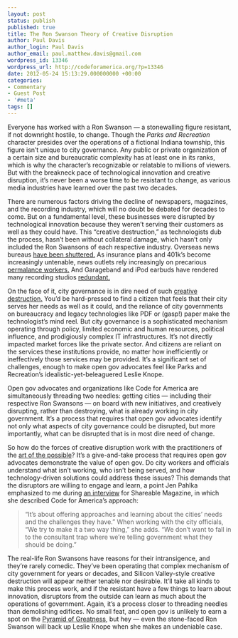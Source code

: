 ```yaml
---
layout: post
status: publish
published: true
title: The Ron Swanson Theory of Creative Disruption
author: Paul Davis
author_login: Paul Davis
author_email: paul.matthew.davis@gmail.com
wordpress_id: 13346
wordpress_url: http://codeforamerica.org/?p=13346
date: 2012-05-24 15:13:29.000000000 +00:00
categories:
- Commentary
- Guest Post
- '#meta'
tags: []
---
```

Everyone has worked with a Ron Swanson — a stonewalling figure resistant, if not downright hostile, to change. Though the <em>Parks and Recreation</em> character presides over the operations of a fictional Indiana township, this figure isn’t unique to city governance. Any public or private organization of a certain size and bureaucratic complexity has at least one in its ranks, which is why the character’s recognizable or relatable to millions of viewers. But with the breakneck pace of technological innovation and creative disruption, it’s never been a worse time to be resistant to change, as various media industries have learned over the past two decades.

There are numerous factors driving the decline of newspapers, magazines, and the recording industry, which will no doubt be debated for decades to come. But on a fundamental level, these businesses were disrupted by technological innovation because they weren’t serving their customers as well as they could have. This “creative destruction,” as technologists dub the process, hasn’t been without collateral damage, which hasn’t only included the Ron Swansons of each respective industry. Overseas news bureaus <a href="http://www.ajr.org/article.asp?id=4985" target="_blank">have been shuttered.</a> As insurance plans and 401k’s become increasingly untenable, news outlets rely increasingly on precarious <a href="http://www.thefiscaltimes.com/Articles/2011/01/02/Permalancing-The-New-Disposable-Workforce.aspx#page1" target="_blank">permalance workers.</a> And Garageband and iPod earbuds have rendered many recording studios <a href="http://articles.latimes.com/2009/oct/13/business/fi-smallbiz-studios13" target="_blank">redundant.</a>

On the face of it, city governance is in dire need of such <a href="http://codeforamerica.org/2012/02/07/up-for-your-discussion-themes-for-the-year/" target="_blank">creative destruction.</a> You’d be hard-pressed to find a citizen that feels that their city serves her needs as well as it could, and the reliance of city governments on bureaucracy and legacy technologies like PDF or (gasp!) paper make the technologist’s mind reel. But city governance is a sophisticated mechanism operating through policy, limited economic and human resources, political influence, and prodigiously complex IT infrastructures. It’s not directly impacted market forces like the private sector. And citizens are reliant on the services these institutions provide, no matter how inefficiently or ineffectively those services may be provided. It’s a significant set of challenges, enough to make open gov advocates feel like Parks and Recreation’s idealistic-yet-beleaguered Leslie Knope.

Open gov advocates and organizations like Code for America are simultaneously threading two needles: getting cities — including their respective Ron Swansons — on board with new initiatives, and creatively disrupting, rather than destroying, what is already working in city government. It’s a process that requires that open gov advocates identify not only what aspects of city governance could be disrupted, but more importantly, what can be disrupted that is in most dire need of change.

So how do the forces of creative disruption work with the practitioners of the <a href="http://www.quotationspage.com/quote/24903.html" target="_blank">art of the possible</a>? It’s a give-and-take process that requires open gov advocates demonstrate the value of open gov. Do city workers and officials understand what isn’t working, who isn’t being served, and how technology-driven solutions could address these issues? This demands that the disruptors are willing to engage and learn, a point Jen Pahlka emphasized to me during <a href="http://www.shareable.net/blog/code-for-americas-vision-for-peer-to-peer-city-government" target="_blank">an interview</a> for Shareable Magazine, in which she described Code for America’s approach:
<blockquote>“It’s about offering approaches and learning about the cities’ needs and the challenges they have.” When working with the city officials, “We try to make it a two way thing,” she adds. “We don’t want to fall in to the consultant trap where we’re telling government what they should be doing.”</blockquote>
The real-life Ron Swansons have reasons for their intransigence, and they’re rarely comedic. They’ve been operating that complex mechanism of city government for years or decades, and Silicon Valley-style creative destruction will appear neither tenable nor desirable. It’ll take all kinds to make this process work, and if the resistant have a few things to learn about innovation, disruptors from the outside can learn as much about the operations of government. Again, it’s a process closer to threading needles than demolishing edifices. No small feat, and open gov is unlikely to earn a spot on the <a href="http://parksandrecreation.wikia.com/wiki/Ron_Swanson's_Pyramid_of_Greatness" target="_blank">Pyramid of Greatness</a>, but hey — even the stone-faced Ron Swanson will back up Leslie Knope when she makes an undeniable case.
